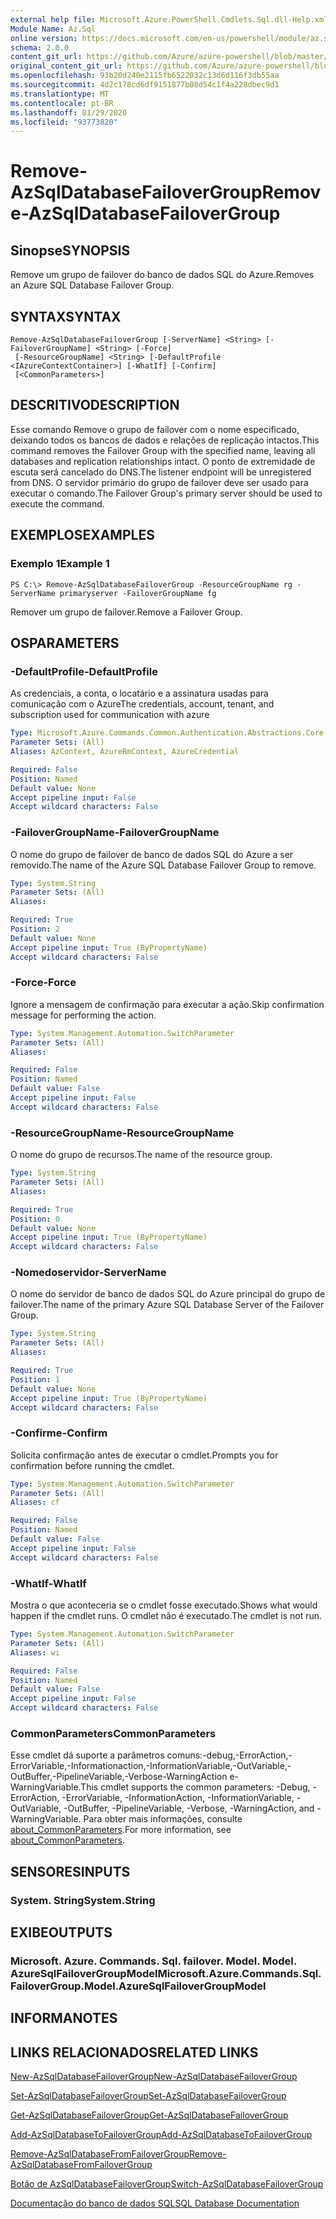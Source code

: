 ```yaml
---
external help file: Microsoft.Azure.PowerShell.Cmdlets.Sql.dll-Help.xml
Module Name: Az.Sql
online version: https://docs.microsoft.com/en-us/powershell/module/az.sql/remove-azsqldatabasefailovergroup
schema: 2.0.0
content_git_url: https://github.com/Azure/azure-powershell/blob/master/src/Sql/Sql/help/Remove-AzSqlDatabaseFailoverGroup.md
original_content_git_url: https://github.com/Azure/azure-powershell/blob/master/src/Sql/Sql/help/Remove-AzSqlDatabaseFailoverGroup.md
ms.openlocfilehash: 93b20d240e2115fb6522032c13d6d116f3db55aa
ms.sourcegitcommit: 4d2c178cd6df9151877b08d54c1f4a228dbec9d1
ms.translationtype: MT
ms.contentlocale: pt-BR
ms.lasthandoff: 01/29/2020
ms.locfileid: "93773820"
---
```

# <span data-ttu-id="bd057-101">Remove-AzSqlDatabaseFailoverGroup</span><span class="sxs-lookup"><span data-stu-id="bd057-101">Remove-AzSqlDatabaseFailoverGroup</span></span>

## <span data-ttu-id="bd057-102">Sinopse</span><span class="sxs-lookup"><span data-stu-id="bd057-102">SYNOPSIS</span></span>
<span data-ttu-id="bd057-103">Remove um grupo de failover do banco de dados SQL do Azure.</span><span class="sxs-lookup"><span data-stu-id="bd057-103">Removes an Azure SQL Database Failover Group.</span></span>

## <span data-ttu-id="bd057-104">SYNTAX</span><span class="sxs-lookup"><span data-stu-id="bd057-104">SYNTAX</span></span>

```
Remove-AzSqlDatabaseFailoverGroup [-ServerName] <String> [-FailoverGroupName] <String> [-Force]
 [-ResourceGroupName] <String> [-DefaultProfile <IAzureContextContainer>] [-WhatIf] [-Confirm]
 [<CommonParameters>]
```

## <span data-ttu-id="bd057-105">DESCRITIVO</span><span class="sxs-lookup"><span data-stu-id="bd057-105">DESCRIPTION</span></span>
<span data-ttu-id="bd057-106">Esse comando Remove o grupo de failover com o nome especificado, deixando todos os bancos de dados e relações de replicação intactos.</span><span class="sxs-lookup"><span data-stu-id="bd057-106">This command removes the Failover Group with the specified name, leaving all databases and replication relationships intact.</span></span> <span data-ttu-id="bd057-107">O ponto de extremidade de escuta será cancelado do DNS.</span><span class="sxs-lookup"><span data-stu-id="bd057-107">The listener endpoint will be unregistered from DNS.</span></span>
<span data-ttu-id="bd057-108">O servidor primário do grupo de failover deve ser usado para executar o comando.</span><span class="sxs-lookup"><span data-stu-id="bd057-108">The Failover Group's primary server should be used to execute the command.</span></span>

## <span data-ttu-id="bd057-109">EXEMPLOS</span><span class="sxs-lookup"><span data-stu-id="bd057-109">EXAMPLES</span></span>

### <span data-ttu-id="bd057-110">Exemplo 1</span><span class="sxs-lookup"><span data-stu-id="bd057-110">Example 1</span></span>
```
PS C:\> Remove-AzSqlDatabaseFailoverGroup -ResourceGroupName rg -ServerName primaryserver -FailoverGroupName fg
```

<span data-ttu-id="bd057-111">Remover um grupo de failover.</span><span class="sxs-lookup"><span data-stu-id="bd057-111">Remove a Failover Group.</span></span>

## <span data-ttu-id="bd057-112">OS</span><span class="sxs-lookup"><span data-stu-id="bd057-112">PARAMETERS</span></span>

### <span data-ttu-id="bd057-113">-DefaultProfile</span><span class="sxs-lookup"><span data-stu-id="bd057-113">-DefaultProfile</span></span>
<span data-ttu-id="bd057-114">As credenciais, a conta, o locatário e a assinatura usadas para comunicação com o Azure</span><span class="sxs-lookup"><span data-stu-id="bd057-114">The credentials, account, tenant, and subscription used for communication with azure</span></span>

```yaml
Type: Microsoft.Azure.Commands.Common.Authentication.Abstractions.Core.IAzureContextContainer
Parameter Sets: (All)
Aliases: AzContext, AzureRmContext, AzureCredential

Required: False
Position: Named
Default value: None
Accept pipeline input: False
Accept wildcard characters: False
```

### <span data-ttu-id="bd057-115">-FailoverGroupName</span><span class="sxs-lookup"><span data-stu-id="bd057-115">-FailoverGroupName</span></span>
<span data-ttu-id="bd057-116">O nome do grupo de failover de banco de dados SQL do Azure a ser removido.</span><span class="sxs-lookup"><span data-stu-id="bd057-116">The name of the Azure SQL Database Failover Group to remove.</span></span>

```yaml
Type: System.String
Parameter Sets: (All)
Aliases:

Required: True
Position: 2
Default value: None
Accept pipeline input: True (ByPropertyName)
Accept wildcard characters: False
```

### <span data-ttu-id="bd057-117">-Force</span><span class="sxs-lookup"><span data-stu-id="bd057-117">-Force</span></span>
<span data-ttu-id="bd057-118">Ignore a mensagem de confirmação para executar a ação.</span><span class="sxs-lookup"><span data-stu-id="bd057-118">Skip confirmation message for performing the action.</span></span>

```yaml
Type: System.Management.Automation.SwitchParameter
Parameter Sets: (All)
Aliases:

Required: False
Position: Named
Default value: False
Accept pipeline input: False
Accept wildcard characters: False
```

### <span data-ttu-id="bd057-119">-ResourceGroupName</span><span class="sxs-lookup"><span data-stu-id="bd057-119">-ResourceGroupName</span></span>
<span data-ttu-id="bd057-120">O nome do grupo de recursos.</span><span class="sxs-lookup"><span data-stu-id="bd057-120">The name of the resource group.</span></span>

```yaml
Type: System.String
Parameter Sets: (All)
Aliases:

Required: True
Position: 0
Default value: None
Accept pipeline input: True (ByPropertyName)
Accept wildcard characters: False
```

### <span data-ttu-id="bd057-121">-Nomedoservidor</span><span class="sxs-lookup"><span data-stu-id="bd057-121">-ServerName</span></span>
<span data-ttu-id="bd057-122">O nome do servidor de banco de dados SQL do Azure principal do grupo de failover.</span><span class="sxs-lookup"><span data-stu-id="bd057-122">The name of the primary Azure SQL Database Server of the Failover Group.</span></span>

```yaml
Type: System.String
Parameter Sets: (All)
Aliases:

Required: True
Position: 1
Default value: None
Accept pipeline input: True (ByPropertyName)
Accept wildcard characters: False
```

### <span data-ttu-id="bd057-123">-Confirme</span><span class="sxs-lookup"><span data-stu-id="bd057-123">-Confirm</span></span>
<span data-ttu-id="bd057-124">Solicita confirmação antes de executar o cmdlet.</span><span class="sxs-lookup"><span data-stu-id="bd057-124">Prompts you for confirmation before running the cmdlet.</span></span>

```yaml
Type: System.Management.Automation.SwitchParameter
Parameter Sets: (All)
Aliases: cf

Required: False
Position: Named
Default value: False
Accept pipeline input: False
Accept wildcard characters: False
```

### <span data-ttu-id="bd057-125">-WhatIf</span><span class="sxs-lookup"><span data-stu-id="bd057-125">-WhatIf</span></span>
<span data-ttu-id="bd057-126">Mostra o que aconteceria se o cmdlet fosse executado.</span><span class="sxs-lookup"><span data-stu-id="bd057-126">Shows what would happen if the cmdlet runs.</span></span>
<span data-ttu-id="bd057-127">O cmdlet não é executado.</span><span class="sxs-lookup"><span data-stu-id="bd057-127">The cmdlet is not run.</span></span>

```yaml
Type: System.Management.Automation.SwitchParameter
Parameter Sets: (All)
Aliases: wi

Required: False
Position: Named
Default value: False
Accept pipeline input: False
Accept wildcard characters: False
```

### <span data-ttu-id="bd057-128">CommonParameters</span><span class="sxs-lookup"><span data-stu-id="bd057-128">CommonParameters</span></span>
<span data-ttu-id="bd057-129">Esse cmdlet dá suporte a parâmetros comuns:-debug,-ErrorAction,-ErrorVariable,-Informationaction,-InformationVariable,-OutVariable,-OutBuffer,-PipelineVariable,-Verbose-WarningAction e-WarningVariable.</span><span class="sxs-lookup"><span data-stu-id="bd057-129">This cmdlet supports the common parameters: -Debug, -ErrorAction, -ErrorVariable, -InformationAction, -InformationVariable, -OutVariable, -OutBuffer, -PipelineVariable, -Verbose, -WarningAction, and -WarningVariable.</span></span> <span data-ttu-id="bd057-130">Para obter mais informações, consulte [about_CommonParameters](https://go.microsoft.com/fwlink/?LinkID=113216).</span><span class="sxs-lookup"><span data-stu-id="bd057-130">For more information, see [about_CommonParameters](https://go.microsoft.com/fwlink/?LinkID=113216).</span></span>

## <span data-ttu-id="bd057-131">SENSORES</span><span class="sxs-lookup"><span data-stu-id="bd057-131">INPUTS</span></span>

### <span data-ttu-id="bd057-132">System. String</span><span class="sxs-lookup"><span data-stu-id="bd057-132">System.String</span></span>

## <span data-ttu-id="bd057-133">EXIBE</span><span class="sxs-lookup"><span data-stu-id="bd057-133">OUTPUTS</span></span>

### <span data-ttu-id="bd057-134">Microsoft. Azure. Commands. Sql. failover. Model. Model. AzureSqlFailoverGroupModel</span><span class="sxs-lookup"><span data-stu-id="bd057-134">Microsoft.Azure.Commands.Sql.FailoverGroup.Model.AzureSqlFailoverGroupModel</span></span>

## <span data-ttu-id="bd057-135">INFORMA</span><span class="sxs-lookup"><span data-stu-id="bd057-135">NOTES</span></span>

## <span data-ttu-id="bd057-136">LINKS RELACIONADOS</span><span class="sxs-lookup"><span data-stu-id="bd057-136">RELATED LINKS</span></span>

[<span data-ttu-id="bd057-137">New-AzSqlDatabaseFailoverGroup</span><span class="sxs-lookup"><span data-stu-id="bd057-137">New-AzSqlDatabaseFailoverGroup</span></span>](./New-AzSqlDatabaseFailoverGroup.md)

[<span data-ttu-id="bd057-138">Set-AzSqlDatabaseFailoverGroup</span><span class="sxs-lookup"><span data-stu-id="bd057-138">Set-AzSqlDatabaseFailoverGroup</span></span>](./Set-AzSqlDatabaseFailoverGroup.md)

[<span data-ttu-id="bd057-139">Get-AzSqlDatabaseFailoverGroup</span><span class="sxs-lookup"><span data-stu-id="bd057-139">Get-AzSqlDatabaseFailoverGroup</span></span>](./Get-AzSqlDatabaseFailoverGroup.md)

[<span data-ttu-id="bd057-140">Add-AzSqlDatabaseToFailoverGroup</span><span class="sxs-lookup"><span data-stu-id="bd057-140">Add-AzSqlDatabaseToFailoverGroup</span></span>](./Add-AzSqlDatabaseToFailoverGroup.md)

[<span data-ttu-id="bd057-141">Remove-AzSqlDatabaseFromFailoverGroup</span><span class="sxs-lookup"><span data-stu-id="bd057-141">Remove-AzSqlDatabaseFromFailoverGroup</span></span>](./Remove-AzSqlDatabaseFromFailoverGroup.md)

[<span data-ttu-id="bd057-142">Botão de AzSqlDatabaseFailoverGroup</span><span class="sxs-lookup"><span data-stu-id="bd057-142">Switch-AzSqlDatabaseFailoverGroup</span></span>](./Switch-AzSqlDatabaseFailoverGroup.md)

[<span data-ttu-id="bd057-143">Documentação do banco de dados SQL</span><span class="sxs-lookup"><span data-stu-id="bd057-143">SQL Database Documentation</span></span>](https://docs.microsoft.com/azure/sql-database/)
